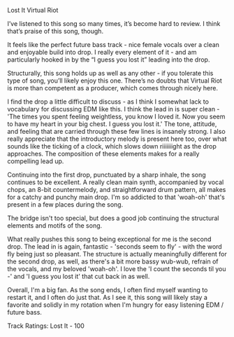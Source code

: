 Lost It
Virtual Riot

I’ve listened to this song so many times, it’s become hard to review. I think that’s praise of this song, though. 

It feels like the perfect future bass track - nice female vocals over a clean and enjoyable build into drop. I really every element of it - and am particularly hooked in by the “I guess you lost it” leading into the drop.

Structurally, this song holds up as well as any other - if you tolerate this type of song, you’ll likely enjoy this one. There’s no doubts that Virtual Riot is more than competent as a producer, which comes through nicely here.

I find the drop a little difficult to discuss - as I think I somewhat lack to vocabulary for discussing EDM like this. I think the lead in is super clean - 'The times you spent feeling weightless, you know I loved it. Now you seem to have my heart in your big chest. I guess you lost it.' The tone, attitude, and feeling that are carried through these few lines is insanely strong. I also really appreciate that the introductory melody is present here too, over what sounds like the ticking of a clock, which slows down riiiiiiight as the drop approaches. The composition of these elements makes for a really compelling lead up.

Continuing into the first drop, punctuated by a sharp inhale, the song continues to be excellent. A really clean main synth, accompanied by vocal chops, an 8-bit countermelody, and straightforward drum pattern, all makes for a catchy and punchy main drop. I'm so addicted to that 'woah-oh' that's present in a few places during the song.

The bridge isn't too special, but does a good job continuing the structural elements and motifs of the song.

What really pushes this song to being exceptional for me is the second drop. The lead in is again, fantastic - 'seconds seem to fly' - with the word fly being just so pleasant. The structure is actually meaningfully different for the second drop, as well, as there's a bit more bassy wub-wub, refrain of the vocals, and my beloved 'woah-oh'. I love the 'I count the seconds til you -' and 'I guess you lost it' that cut back in as well.

Overall, I'm a big fan. As the song ends, I often find myself wanting to restart it, and I often do just that. As I see it, this song will likely stay a favorite and solidly in my rotation when I'm hungry for easy listening EDM / future bass.

Track Ratings:
Lost It - 100